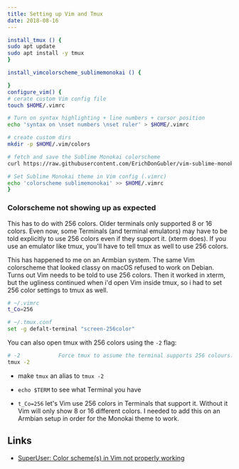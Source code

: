 ```yaml
---
title: Setting up Vim and Tmux
date: 2018-08-16
---
```




```bash
install_tmux () {
sudo apt update 
sudo apt install -y tmux
}

install_vimcolorscheme_sublimemonokai () {

}
configure_vim() {
# cerate custom Vim config file
touch $HOME/.vimrc

# Turn on syntax highlighting + line numbers + cursor position
echo 'syntax on \nset numbers \nset ruler' > $HOME/.vimrc

# create custom dirs
mkdir -p $HOME/.vim/colors

# fetch and save the Sublime Monokai colorscheme
curl https://raw.githubusercontent.com/ErichDonGubler/vim-sublime-monokai/master/colors/sublimemonokai.vim > $HOME/.vim/colors/sublimemonokai.vim

# Set Sublime Monokai theme in Vim config (.vimrc)
echo 'colorscheme sublimemonokai' >> $HOME/.vimrc
}
```

### Colorscheme not showing up as expected

This has to do with 256 colors. Older terminals only supported 8 or 16 colors. Even now, some Terminals (and terminal emulators) may have to be told explicitly to use 256 colors even if they support it. (xterm does). If you use an emulator like tmux, you'll have to tell tmux as well to use 256 colors.

This has happened to me on an Armbian system. The same Vim colorscheme that looked classy on macOS refused to work on Debian. Turns out Vim needs to be told to use 256 colors. Then it worked in xterm, but the ugliness continued when i'd open Vim inside tmux, so i had to set 256 color settings to tmux as well. 

```bash
# ~/.vimrc
t_Co=256

# ~/.tmux.conf
set -g defalt-terminal "screen-256color"
```

You can also open tmux with 256 colors using the `-2` flag: 

```bash
# -2            Force tmux to assume the terminal supports 256 colours.
tmux -2
```

- make `tmux` an alias to `tmux -2`
- `echo $TERM` to see what Terminal you have 


- `t_Co=256` let's Vim use 256 colors in Terminals that support it. Without it Vim will only show 8 or 16 different colors. I needed to add this on an Armbian setup in order for the Monokai theme to work.

Links
---

- [SuperUser: Color scheme(s) in Vim not properly working](https://superuser.com/questions/917835/color-schemes-in-vim-not-properly-working)


